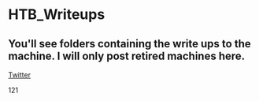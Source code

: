 # HTB_Writeups

## You'll see folders containing the write ups to the machine. I will only post retired machines here. 

[1]: https://en.wikipedia.org/wiki/Hobbit#Lifestyle "Hobbit lifestyles"
[Twitter](https://twitter.com)

[Twitter]: https://twitter.com "twitter lifestyles"

[1]: https://en.wikipedia.org/wiki/Hobbit#Lifestyle "Hobbit lifestyles"

121
